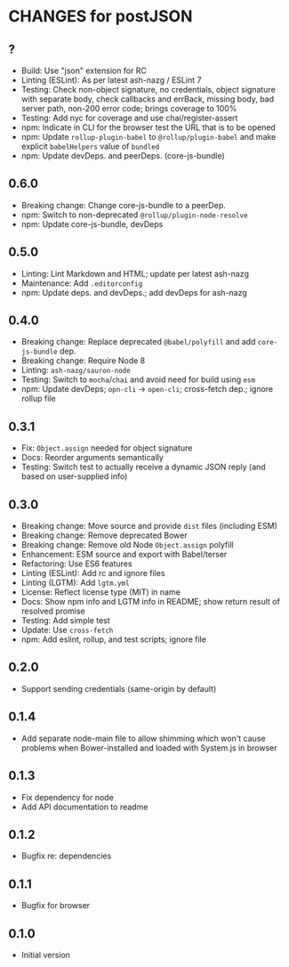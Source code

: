 # CHANGES for postJSON

## ?

- Build: Use "json" extension for RC
- Linting (ESLint): As per latest ash-nazg / ESLint 7
- Testing: Check non-object signature, no credentials, object signature
   with separate body, check callbacks and errBack, missing body, bad
   server path, non-200 error code; brings coverage to 100%
- Testing: Add nyc for coverage and use chai/register-assert
- npm: Indicate in CLI for the browser test the URL that is to be opened
- npm: Update `rollup-plugin-babel` to `@rollup/plugin-babel`
    and make explicit `babelHelpers` value of `bundled`
- npm: Update devDeps. and peerDeps. (core-js-bundle)

## 0.6.0

- Breaking change: Change core-js-bundle to a peerDep.
- npm: Switch to non-deprecated `@rollup/plugin-node-resolve`
- npm: Update core-js-bundle, devDeps

## 0.5.0

- Linting: Lint Markdown and HTML; update per latest ash-nazg
- Maintenance: Add `.editorconfig`
- npm: Update deps. and devDeps.; add devDeps for ash-nazg

## 0.4.0

- Breaking change: Replace deprecated `@babel/polyfill` and add
  `core-js-bundle` dep.
- Breaking change: Require Node 8
- Linting: `ash-nazg/sauron-node`
- Testing: Switch to `mocha`/`chai` and avoid need for build using `esm`
- npm: Update devDeps; `opn-cli` -> `open-cli`; cross-fetch dep.; ignore
  rollup file

## 0.3.1

- Fix: `Object.assign` needed for object signature
- Docs: Reorder arguments semantically
- Testing: Switch test to actually receive a dynamic JSON reply (and based on user-supplied info)

## 0.3.0

- Breaking change: Move source and provide `dist` files (including ESM)
- Breaking change: Remove deprecated Bower
- Breaking change: Remove old Node `Object.assign` polyfill
- Enhancement: ESM source and export with Babel/terser
- Refactoring: Use ES6 features
- Linting (ESLint): Add rc and ignore files
- Linting (LGTM): Add `lgtm.yml`
- License: Reflect license type (MIT) in name
- Docs: Show npm info and LGTM info in README; show return result of resolved promise
- Testing: Add simple test
- Update: Use `cross-fetch`
- npm: Add eslint, rollup, and test scripts; ignore file

## 0.2.0

- Support sending credentials (same-origin by default)

## 0.1.4

- Add separate node-main file to allow shimming which won't cause problems when Bower-installed and loaded with System.js in browser

## 0.1.3

- Fix dependency for node
- Add API documentation to readme

## 0.1.2

- Bugfix re: dependencies

## 0.1.1

- Bugfix for browser

## 0.1.0

- Initial version
